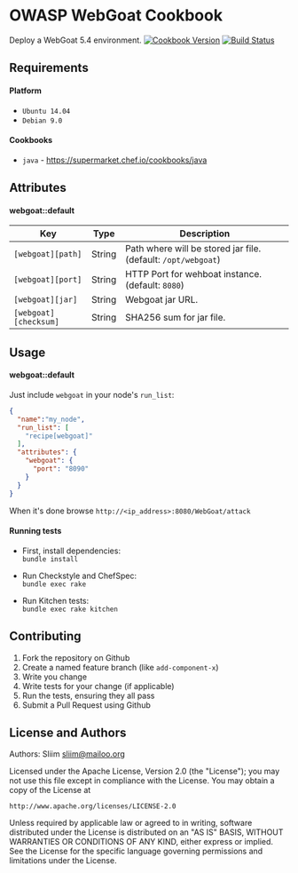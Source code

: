 OWASP WebGoat Cookbook
=============
Deploy a WebGoat 5.4 environment.
[![Cookbook Version](https://img.shields.io/cookbook/v/webgoat.svg)](https://community.opscode.com/cookbooks/webgoat) [![Build Status](https://secure.travis-ci.org/wargames-cookbooks/webgoat.png)](http://travis-ci.org/wargames-cookbooks/webgoat)

Requirements
------------
#### Platform
- `Ubuntu 14.04`
- `Debian 9.0`

#### Cookbooks
- `java` - https://supermarket.chef.io/cookbooks/java

Attributes
----------
#### webgoat::default
| Key                   | Type   |  Description                                                  |
| --------------------- | ------ | ------------------------------------------------------------- |
| `[webgoat][path]`     | String | Path where will be stored jar file. (default: `/opt/webgoat`) |
| `[webgoat][port]`     | String | HTTP Port for wehboat instance. (default: `8080`)             |
| `[webgoat][jar]`      | String | Webgoat jar URL.                                              |
| `[webgoat][checksum]` | String | SHA256 sum for jar file.                                      |

Usage
-----
#### webgoat::default

Just include `webgoat` in your node's `run_list`:

```json
{
  "name":"my_node",
  "run_list": [
    "recipe[webgoat]"
  ],
  "attributes": {
    "webgoat": {
      "port": "8090"
    }
  }
}
```

When it's done browse `http://<ip_address>:8080/WebGoat/attack`

#### Running tests

- First, install dependencies:  
`bundle install`

- Run Checkstyle and ChefSpec:  
`bundle exec rake`

- Run Kitchen tests:  
`bundle exec rake kitchen`  

Contributing
------------
1. Fork the repository on Github
2. Create a named feature branch (like `add-component-x`)
3. Write you change
4. Write tests for your change (if applicable)
5. Run the tests, ensuring they all pass
6. Submit a Pull Request using Github

License and Authors
-------------------
Authors: Sliim <sliim@mailoo.org> 

Licensed under the Apache License, Version 2.0 (the "License"); you may not use this file except in compliance with the License. You may obtain a copy of the License at

    http://www.apache.org/licenses/LICENSE-2.0

Unless required by applicable law or agreed to in writing, software distributed under the License is distributed on an "AS IS" BASIS, WITHOUT WARRANTIES OR CONDITIONS OF ANY KIND, either express or implied. See the License for the specific language governing permissions and limitations under the License.
